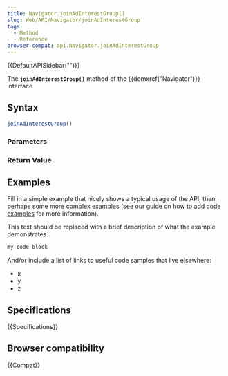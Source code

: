 ```yaml
---
title: Navigator.joinAdInterestGroup()
slug: Web/API/Navigator/joinAdInterestGroup
tags:
  - Method
  - Reference
browser-compat: api.Navigator.joinAdInterestGroup
---
```

{{DefaultAPISidebar("")}}

The **`joinAdInterestGroup()`** method of the {{domxref("Navigator")}} interface 

## Syntax

```js
joinAdInterestGroup()
```

### Parameters



### Return Value



## Examples

Fill in a simple example that nicely shows a typical usage of the API, then perhaps some more complex examples (see our guide on how to add [code examples](/en-US/docs/MDN/Contribute/Structures/Code_examples) for more information).

This text should be replaced with a brief description of what the example demonstrates.

```js
my code block
```

And/or include a list of links to useful code samples that live elsewhere:

*   x
*   y
*   z

## Specifications

{{Specifications}}

## Browser compatibility

{{Compat}}

